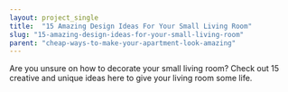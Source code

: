 ```yaml
---
layout: project_single
title:  "15 Amazing Design Ideas For Your Small Living Room"
slug: "15-amazing-design-ideas-for-your-small-living-room"
parent: "cheap-ways-to-make-your-apartment-look-amazing"
---
```

Are you unsure on how to decorate your small living room? Check out 15 creative and unique ideas here to give your living room some life.